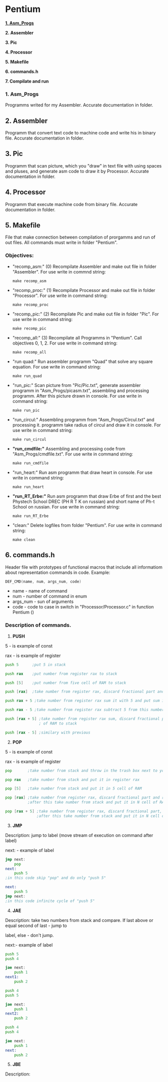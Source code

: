 # Pentium

[**1. Asm_Progs**](#1-asm_progs)

**2. Assembler**

**3. Pic**

**4. Processor**

**5. Makefile**

**6. commands.h**

**7. Compilate and run**

### 1. Asm_Progs
Programms writed for my Assembler. Accurate documentation in folder.

## 2. Assembler 
Programm that convert text code to machine code and write his in binary file. Accurate documentation in folder.

## 3. Pic 
Programm that scan picture, which you "draw" in text file with using spaces and pluses, and generate asm code to draw it by Processor.
Accurate documentation in folder.

## 4. Processor 
Programm that execute machine code from binary file. Accurate documentation in folder.

## 5. Makefile 
File that make connection between compilation of prorgamms and run of out files.
All commands must write in folder "Pentium".
### Objectives:
- "recomp_asm:"  (0)
    Recompilate Assembler and make out file in folder "Assembler". For use write in commnd string:
    ```
    make recomp_asm
    ```
- "recomp_proc:" (1)
    Recompilate Processor and make out file in folder "Processor". For use write in command string:
    ```
    make recomp_proc
    ```
- "recomp_pic:"  (2)
    Recompilate Pic and make out file in folder "Pic". For use write in command string:
    ```
    make recomp_pic
    ```
- "recomp_all:"  (3)
    Recompilate all Programms in "Pentium". Call objectives 0, 1, 2. For use write in command string:
    ```
    make recomp_all
    ```
- "run quad:"
    Run assembler programm "Quad" that solve any square equation. For use write in command string:
    ```
    make run_quad
    ```
- "run_pic:"
    Scan picture from "Pic/Pic.txt", generate assembler programm in "Asm_Progs/picasm.txt", assembling and processing programm.  After this picture drawn in console. For use write in command string:
    ```
    make run_pic
    ```
- "run_circul:"
    Assembling programm from "Asm_Progs/Circul.txt" and processing it. programm take radius of circul and draw it in console. For use write in command string:
    ```
    make run_circul
    ```
- **"run_cmdfile:"** 
    Assembling and processing code from "Asm_Progs/cmdfile.txt". For use write in command string:
    ```
    make run_cmdfile
    ```
- "run_heart:"
    Run asm programm that draw heart in console. For use write in command string:
    ```
    make run_heart
    ```
- **"run_RT_Erbe:"**
    Run asm programm that draw Erbe of first and the best Phystech School DREC (PH R T K on russian) and short name of Ph-t School on russian. For use write in command string:
    ```
    make run_RT_Erbe
    ```
- "clean:"
    Delete logfiles from folder "Pentium". For use write in command string:
    ```
    make clean
    ```

## 6. commands.h
Header file with prototypes of functional macros that include all informatiom about representation commands in code.
Example:
```c
DEF_CMD(name, num, args_num, code)
```
- name - name of command
- num  - number of command in enum
- args_num - sun of arguments
- code - code to case in switch in "Processor/Processor.c" in function Pentium ()
### Description of commands.
1. **PUSH**

5 - is example of const

rax - is example of register
```asm
push 5      ;put 5 in stack

push rax    ;put number from register rax to stack

push [5]    ;put number from five cell of RAM to stack

push [rax]  ;take number from register rax, discard fractional part and recieve natural number N and put number from N cell of RAM to stack

push rax + 5 ;take number from register rax sum it with 5 and put sum in stack

push rax - 5 ;take number from register rax subtract 5 from this number and put in stack

push [rax + 5] ;take number from register rax sum, discard fractional part, sum with 5 and recieve number N and put number from N cell
               ; of RAM to stack

push [rax - 5] ;similary with previous
```
2. **POP**

5 - is example of const

rax - is example of register
```asm
pop       ;take number from stack and throw in the trash box next to your house

pop rax   ;take number from stack and put it in register rax

pop [5]   ;take number from stack and put it in 5 cell of RAM

pop [rax] ;take number from register rax, discard fractional part and recieve number N
          ;after this take number from stack and put it in N cell of RAM

pop [rax + 5] ;take number from register rax, discard fractional part, sum with 5 and recieve number N
              ;after this take number from stack and put it in N cell of RAM
```
3. **JMP**

Description: jump to label (move stream of execution on command after label)

next: - example of label

```asm
jmp next:
    pop
next:
    push 5
;in this code skip "pop" and do only "push 5"
```
```asm
next:
    push 5
jmp next:
;in this code infinite cycle of "push 5"
```


4. **JAE**

Description: take two numbers from stack and compare. If last above or equal second of last - jump to

label, else - don't jump.

next:- example of label

```asm
push 5
push 4

jae next:
    push 1
next1:
    push 2
```

```asm
push 4 
push 5

jae next:
    push 1
next2:
    push 2
```
```asm
push 4 
push 4

jae next:
    push 1
next:
    push 2
```

5. **JBE**

Description:





